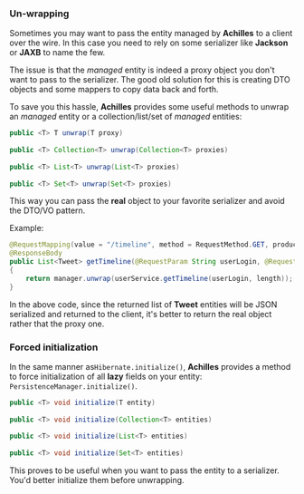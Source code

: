 ### Un-wrapping

 Sometimes you may want to pass the entity managed by **Achilles** to a client over the wire. In this case 
 you need to rely on some serializer like **Jackson** or **JAXB** to name the few.
 
 The issue is that the *managed* entity is indeed a proxy object you don't want to pass to the serializer.
 The good old solution for this is creating DTO objects and some mappers to copy data back and forth.
 
 To save you this hassle, **Achilles** provides some useful methods to unwrap an *managed* 
 entity or a collection/list/set of *managed* entities:

```java
public <T> T unwrap(T proxy)
	
public <T> Collection<T> unwrap(Collection<T> proxies)
	
public <T> List<T> unwrap(List<T> proxies)
	
public <T> Set<T> unwrap(Set<T> proxies)
```

 This way you can pass the **real** object to your favorite serializer and avoid the DTO/VO pattern.

Example:
```java
@RequestMapping(value = "/timeline", method = RequestMethod.GET, produces = "application/json")
@ResponseBody
public List<Tweet> getTimeline(@RequestParam String userLogin, @RequestParam int length)
{
	return manager.unwrap(userService.getTimeline(userLogin, length));
}  
```

 In the above code, since the returned list of **Tweet** entities will be JSON serialized and returned to 
 the client, it's better to return the real object rather that the proxy one. 
  
### Forced initialization

 In the same manner as`Hibernate.initialize()`, **Achilles** provides a method to force initialization
 of all **lazy** fields on your entity:  `PersistenceManager.initialize()`.

```java
public <T> void initialize(T entity)
	
public <T> void initialize(Collection<T> entities)
	
public <T> void initialize(List<T> entities)
	
public <T> void initialize(Set<T> entities)
```
 This proves to be useful when you want to pass the entity to a serializer. You'd better initialize them before unwrapping.
